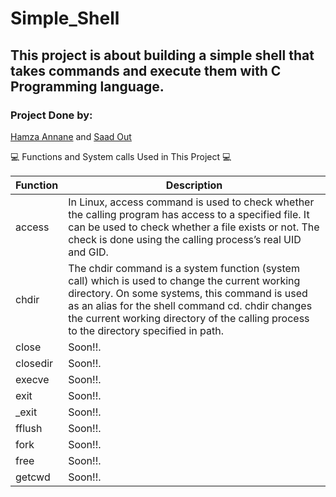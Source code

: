 # Simple_Shell 
## This project is about building a simple shell that takes commands and execute them with C Programming language.
### Project Done by:

[Hamza Annane](https://github.com/annanesec/) and [Saad Out](https://github.com/saad-out/)

:computer: Functions and System calls Used in This Project :computer:

| Function | Description |
| ----------- | ----------- |
| access|In Linux, access command is used to check whether the calling program has access to a specified file. It can be used to check whether a file exists or not. The check is done using the calling process’s real UID and GID. |
| chdir | The chdir command is a system function (system call) which is used to change the current working directory. On some systems, this command is used as an alias for the shell command cd. chdir changes the current working directory of the calling process to the directory specified in path. | 
| close | Soon!!. | 
| closedir | Soon!!. | 
| execve | Soon!!. | 
| exit | Soon!!. | 
| _exit | Soon!!. | 
| fflush | Soon!!. | 
| fork | Soon!!. | 
| free | Soon!!. | 
| getcwd | Soon!!. | 


